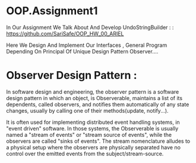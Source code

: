 # OOP.Assignment1
 
In Our Assignment We Talk About  And Develop UndoStringBuilder :
: https://github.com/SariSafe/OOP_HW_00_ARIEL  

Here We Design And Implement Our Interfaces , General Program 
Depending On Principal  Of Unique Design Pattern Observer....

# Observer Design Pattern :
In software design and engineering, the observer pattern is a software design pattern in which an object, is Observerable, maintains a list of its dependents, called observers, and notifies them automatically of any state changes, usually by calling one of their methods(update, notify...).

It is often used for implementing distributed event handling systems, in "event driven" software. In those systems, the Observerable is usually named a "stream of events" or "stream source of events", while the observers are called "sinks of events". 
The stream nomenclature alludes to a physical setup where the observers are physically separated have no control over the emitted events from the subject/stream-source.